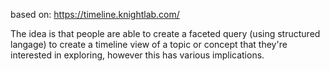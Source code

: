 based on: https://timeline.knightlab.com/ 

The idea is that people are able to create a faceted query (using structured langage) to create a timeline view of a topic or concept that they're interested in exploring, however this has various implications.